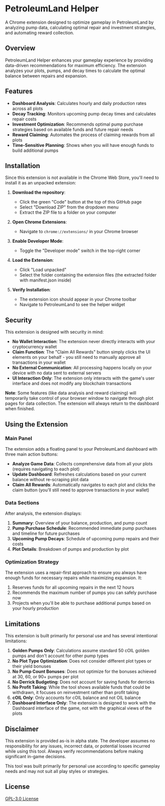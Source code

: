 # PetroleumLand Helper

A Chrome extension designed to optimize gameplay in PetroleumLand by analyzing pump data, calculating optimal repair and investment strategies, and automating reward collection.

## Overview

PetroleumLand Helper enhances your gameplay experience by providing data-driven recommendations for maximum efficiency. The extension analyzes your plots, pumps, and decay times to calculate the optimal balance between repairs and expansion.

## Features

- **Dashboard Analysis**: Calculates hourly and daily production rates across all plots
- **Decay Tracking**: Monitors upcoming pump decay times and calculates repair costs
- **Investment Optimization**: Recommends optimal pump purchase strategies based on available funds and future repair needs
- **Reward Claiming**: Automates the process of claiming rewards from all plots
- **Time-Sensitive Planning**: Shows when you will have enough funds to build additional pumps

## Installation

Since this extension is not available in the Chrome Web Store, you'll need to install it as an unpacked extension:

1. **Download the repository**: 
   - Click the green "Code" button at the top of this GitHub page
   - Select "Download ZIP" from the dropdown menu
   - Extract the ZIP file to a folder on your computer

2. **Open Chrome Extensions**: 
   - Navigate to `chrome://extensions/` in your Chrome browser

3. **Enable Developer Mode**: 
   - Toggle the "Developer mode" switch in the top-right corner

4. **Load the Extension**: 
   - Click "Load unpacked" 
   - Select the folder containing the extension files (the extracted folder with manifest.json inside)

5. **Verify Installation**: 
   - The extension icon should appear in your Chrome toolbar
   - Navigate to PetroleumLand to see the helper widget

## Security

This extension is designed with security in mind:

- **No Wallet Interaction**: The extension never directly interacts with your cryptocurrency wallet
- **Claim Function**: The "Claim All Rewards" button simply clicks the UI elements on your behalf - you still need to manually approve all transactions in your wallet
- **No External Communication**: All processing happens locally on your device with no data sent to external servers
- **UI Interaction Only**: The extension only interacts with the game's user interface and does not modify any blockchain transactions

**Note**: Some features (like data analysis and reward claiming) will temporarily take control of your browser window to navigate through plot pages for data collection. The extension will always return to the dashboard when finished.

## Using the Extension

### Main Panel

The extension adds a floating panel to your PetroleumLand dashboard with three main action buttons:

- **Analyze Game Data**: Collects comprehensive data from all your plots (requires navigating to each plot)
- **Update Dashboard**: Refreshes calculations based on your current balance without re-scraping plot data
- **Claim All Rewards**: Automatically navigates to each plot and clicks the claim button (you'll still need to approve transactions in your wallet)

### Data Sections

After analysis, the extension displays:

1. **Summary**: Overview of your balance, production, and pump count
2. **Pump Purchase Schedule**: Recommended immediate pump purchases and timeline for future purchases
3. **Upcoming Pump Decays**: Schedule of upcoming pump repairs and their costs
4. **Plot Details**: Breakdown of pumps and production by plot

### Optimization Strategy

The extension uses a repair-first approach to ensure you always have enough funds for necessary repairs while maximizing expansion. It:

1. Reserves funds for all upcoming repairs in the next 12 hours
2. Recommends the maximum number of pumps you can safely purchase now
3. Projects when you'll be able to purchase additional pumps based on your hourly production

## Limitations

This extension is built primarily for personal use and has several intentional limitations:

1. **Golden Pumps Only**: Calculations assume standard 50 cOIL golden pumps and don't account for other pump types
2. **No Plot Type Optimization**: Does not consider different plot types or their yield bonuses
3. **No Pump Count Bonuses**: Does not optimize for the bonuses achieved at 30, 60, or 90+ pumps per plot
4. **No Derrick Budgeting**: Does not account for saving funds for derricks
5. **No Profit Taking**: While the tool shows available funds that could be withdrawn, it focuses on reinvestment rather than profit taking
6. **cOIL Only**: Only accounts for cOIL balance and not OIL balance
7. **Dashboard Interface Only**: The extension is designed to work with the Dashboard interface of the game, not with the graphical views of the plots

## Disclaimer

This extension is provided as-is in alpha state. The developer assumes no responsibility for any issues, incorrect data, or potential losses incurred while using this tool. Always verify recommendations before making significant in-game decisions.

This tool was built primarily for personal use according to specific gameplay needs and may not suit all play styles or strategies.

## License

[GPL-3.0 License](LICENSE)
